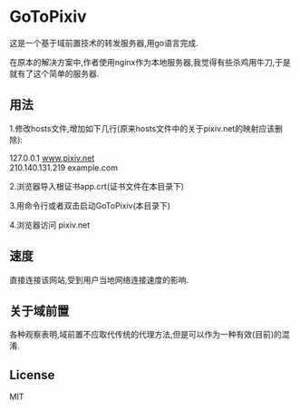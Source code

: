 # GoToPixiv

这是一个基于域前置技术的转发服务器,用go语言完成.

在原本的解决方案中,作者使用nginx作为本地服务器,我觉得有些杀鸡用牛刀,于是就有了这个简单的服务器.

## 用法

1.修改hosts文件,增加如下几行(原来hosts文件中的关于pixiv.net的映射应该删除):

127.0.0.1 www.pixiv.net  
210.140.131.219 example.com

2.浏览器导入根证书app.crt(证书文件在本目录下)

3.用命令行或者双击启动GoToPixiv(本目录下)

4.浏览器访问 pixiv.net

## 速度

直接连接该网站,受到用户当地网络连接速度的影响.

## 关于域前置

各种观察表明,域前置不应取代传统的代理方法,但是可以作为一种有效(目前)的混淆.

## License

MIT
